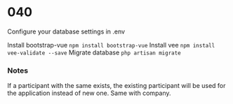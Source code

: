 # 040

Configure your database settings in .env

Install bootstrap-vue
`npm install bootstrap-vue`
Install vee
`npm install vee-validate --save`
Migrate database
`php artisan migrate`

### Notes
If a participant with the same exists, the existing participant will be used for the application instead of new one.
Same with company.